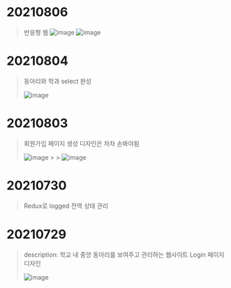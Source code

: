 # 20210806

> 반응형 웹
> ![image](https://user-images.githubusercontent.com/57670160/128385508-3f79bb20-9035-4d34-a531-d1eefda4a63b.png) ![image](https://user-images.githubusercontent.com/57670160/128390782-5c9c78bc-e746-47c8-b24f-23d25eea70a8.png)

# 20210804

> 동아리와 학과 select 완성
>
> ![image](https://user-images.githubusercontent.com/57670160/128185914-b53353f0-2a39-4598-93bd-a986fd5fa137.png)

# 20210803

> 회원가입 페이지 생성
> 디자인은 차차 손봐야됨
>
> ![image](https://user-images.githubusercontent.com/57670160/127902157-561b7871-2444-4ff1-8594-3c2bbbff24c8.png) > > ![image](https://user-images.githubusercontent.com/57670160/127959368-8867afa2-e6fd-4d14-8b96-17fb5ad23883.png)

# 20210730

> Redux로 logged 전역 상태 관리

# 20210729

> description: 학교 내 중앙 동아리를 보여주고 관리하는 웹사이트
> Login 페이지 디자인
>
> ![image](https://user-images.githubusercontent.com/57670160/127499145-5c8303c9-90ff-4022-b355-bb5c4c30a1da.png)
